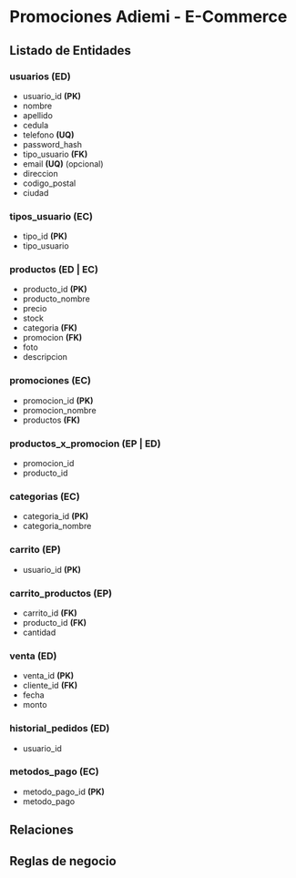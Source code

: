 # Promociones Adiemi - E-Commerce

## Listado de Entidades

### usuarios **(ED)**

- usuario_id **(PK)**
- nombre
- apellido
- cedula
- telefono **(UQ)**
- password_hash
- tipo_usuario **(FK)**
- email **(UQ)** (opcional)
- direccion
- codigo_postal
- ciudad

### tipos_usuario **(EC)**

- tipo_id **(PK)**
- tipo_usuario

### productos **(ED | EC)**

- producto_id **(PK)**
- producto_nombre
- precio
- stock
- categoria **(FK)**
- promocion **(FK)**
- foto
- descripcion

### promociones **(EC)**

- promocion_id **(PK)**
- promocion_nombre
- productos **(FK)**

### productos_x_promocion **(EP | ED)**

- promocion_id
- producto_id

### categorias **(EC)**

- categoria_id **(PK)**
- categoria_nombre

### carrito **(EP)**

- usuario_id **(PK)**

### carrito_productos **(EP)**

- carrito_id **(FK)**
- producto_id **(FK)**
- cantidad

### venta **(ED)**

- venta_id **(PK)**
- cliente_id **(FK)**
- fecha
- monto

### historial_pedidos **(ED)**

- usuario_id

### metodos_pago **(EC)**

- metodo_pago_id **(PK)**
- metodo_pago

## Relaciones

## Reglas de negocio
